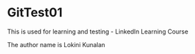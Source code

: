 # GitTest01
This is used for learning and testing - LinkedIn Learning Course

The author name is Lokini Kunalan